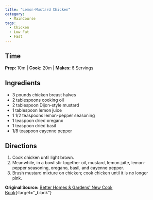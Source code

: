 ```yaml
---
title: "Lemon-Mustard Chicken"
category:
  - MainCourse
tags:
  - Chicken
  - Low Fat
  - Fast
---
```


## Time
**Prep:** 10m | **Cook:** 20m | **Makes:** 6 Servings

## Ingredients
* 3 pounds chicken breast halves
* 2 tablespoons cooking oil
* 2 tablespoon Dijon-style mustard
* 1 tablespoon lemon juice
* 1 1/2 teaspoons lemon-pepper seasoning
* 1 teaspoon dried oregano
* 1 teaspoon dried basil
* 1/8 teaspoon cayenne pepper

## Directions
1. Cook chicken until light brown.
2. Meanwhile, in a bowl stir together oil, mustard, lemon juite, lemon-pepper seasoning, oregano, basil, and cayenne pepper.
3. Brush mustard mixture on chicken; cook chicken until it is no longer pink.

**Original Source:** [Better Homes & Gardens' New Cook Book](https://www.bhg.com/recipe/chicken/lemon-mustard-chicken/){:target="_blank"}
